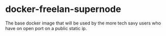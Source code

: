 docker-freelan-supernode
========================

The base docker image that will be used by the more tech savy users who have on open port on a public static ip.
